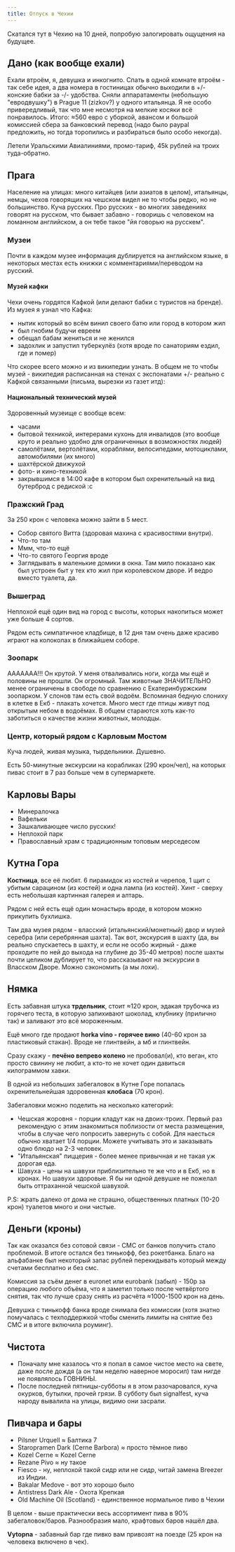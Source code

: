 ```yaml
---
title: Отпуск в Чехии
---
```


Скатался тут в Чехию на 10 дней, попробую залогировать ощущения на будущее.

## Дано (как вообще ехали)

Ехали втроём, я, девушка и инкогнито. Спать в одной комнате втроём - так себе идея, а два номера в гостиницах обычно выходили в +/- конские бабки за -/- удобства. Сняли аппаратаменты (небольшую "евродвушку") в Prague 11 (zizkov?) у одного итальянца. Я не особо привередливый, так что мне несмотря на мелкие косяки всё понравилось. Итого: ≈560 евро с уборкой, авансом и большой комиссией сбера за банковский перевод (надо было paypal предложить, но тогда торопились и разбираться было особо некогда).

Летели Уральскими Авиалиниями, промо-тариф, 45k рублей на троих туда-обратно.

## Прага

Население на улицах: много китайцев (или азиатов в целом), итальянцы, немцы, чехов говорящих на чешском видел не то чтобы редко, но не большинство. Куча русских. Про русских - во многих заведениях говорят на русском, что бывает забавно - говоришь с человеком на ломанном английском, а он тебе такое "йя говорью на русскем".

### Музеи

Почти в каждом музее информация дублируется на английском языке, в некоторых местах есть книжки с комментариями/переводом на русский.

#### Музей кафки

Чехи очень гордятся Кафкой (или делают бабки с туристов на бренде). Из музея я узнал что Кафка:

- нытик который во всём винил своего батю или город в котором жил
- был гнобим будучи евреем
- обещал бабам жениться и не женился
- задохлик и запустил туберкулёз (хотя вроде по санаториям ездил, где и помер)

Что скорее всего можно и из википедии узнать. В общем не то чтобы музей - википедия расписанная на стенах с экспонатами +/- реально с Кафкой связанными (письма, вырезки из газет итд):

#### Национальный технический музей

Здоровенный музеище с вообще всем:

- часами
- бытовой техникой, интерерами кухонь для инвалидов (это вообще круто и реально удобно для ограниченных в возможностях людей)
- самолётами, вертолётами, кораблями, велосипедами, мотоциклами, автомобилями (их много)
- шахтёрской движухой
- фото- и кино-техникой
- закрывшимся в 14:00 кафе в котором был охренительный на вид бутерброд с редиской :c

### Пражский Град

За 250 крон с человека можно зайти в 5 мест.

- Собор святого Витта (здоровая махина с красивостями внутри).
- Что-то там
- Ммм, что-то ещё
- Что-то святого Георгия вроде
- Заглядывать в маленькие домики в окна. Там мило показано как был устроен быт у тех кто жил при королевском дворе. И ведро вместо туалета, да.

### Вышеград

Неплохой ещё один вид на город с высоты, которых накопиться может уже больше 4 сортов.

Рядом есть симпатичное кладбище, в 12 дня там очень даже красиво играют на колоколах в ближайшем соборе.

### Зоопарк

ААААААА!!! Он крутой. У меня отваливались ноги, когда мы ещё и половины не прошли. Он огромный. Там животные ЗНАЧИТЕЛЬНО менее ограничены в свободе по сравнению с Екатеринбуржским зоопарком. У слонов там есть свой водоём. Вспоминая бедную слониху в клетке в Екб - плакать хочется. Много мест где птицы живут под открытым небом в водоёмах. В общем стараются хоть как-то заботиться о качестве жизни животных, молодцы.

### Центр, который рядом с Карловым Мостом

Куча людей, живая музыка, тырдельники. Душевно.

Есть 50-минутные экскурсии на корабликах (290 крон/чел), на которых пивас стоит в 7 раз больше чем в супермаркете.

## Карловы Вары

- Минералочка
- Вафельки
- Зашкаливающее число русских!
- Неплохой парк
- Православный храм с традиционным топовым мерседесом

## Кутна Гора

**Костница**, все её любят. 6 пирамидок из костей и черепов, 1 щит с убитым сарацином (из костей) и одна лампа (из костей). Хинт - сверху есть небольшая картинная галерея и алтарь.

Рядом с ней есть ещё один монастырь вроде, в котором можно прикупить бухлишка.

Там два музея рядом - власский (итальянский/монетный) двор и музей серебра (или серебрянная шахта). Так вот, экскурсия в шахту (да, вы реально спускаетесь в шахту, и если не особо жирный - даже проходите по ней до выхода на глубине до 35-40 метров) после шахты почти целиком дублирует то, что рассказывают на экскурсии в Власском Дворе. Можно сэкономить (а мы лохи).

## Нямка

Есть забавная штука **трдельник**, стоит ≈120 крон, эдакая трубочка из горячего теста, в которую запихивают шоколад, клубнику (прилично так) и заливают это всё мороженным.

Ещё много где продают **horka vino - горячее вино** (40-60 крон за пластиковый стакан). Вроде не глинтвейн, а мб и глинтвейн.

Сразу скажу - **печёно вепрево колено** не пробовал(и), кто веган, кто просто свинину не любит, а кто-то не хочет один давиться килограммом хавки.

В одной из небольших забегаловок в Кутне Горе попалась охренительнейшая здоровенная **клобаса** (70 крон).

Забегаловки можно поделить на несколько категорий:

- Чешская жоровня - порции кладут как на двоих-троих. Первый раз рекомендую с этим знакомиться поблизости от места размещения, чтобы в случае чего попросить завернуть с собой. Для наесться обычно хватает 1/4 порции. Можете учитывать это и заказывать одно блюдо на 2-3 человек.
- "Итальянская" пиццерия - более менее привычная и не такая уж дорогая еда.
- Шавуха - цены на шавухи приблизительно те же что и в Екб, но в кронах. Но шавухи здоровые. Я бы ни одной девушке не пожелал быть оттраханной чешской шавухой.

P.S: жрать далеко от дома не страшно, общественных платных (10-20 крон) туалетов много и они чистые.

## Деньги (кроны)

Так как оказался без сотовой связи - СМС от банков получить стало проблемой. В итоге остался без тинькофф, без рокетбанка. Благо на альфабанке был некоторый запас рублей перекидывать который между счетами бесплатно и без смс.

Комиссия за съём денег в euronet или eurobank (забыл) - 150р за операцию любого объёма, что я заметил только после четвёртого снятия, так что лучше сразу снять из расчёта ≈1000-1500 крон на день.

Девушка с тинькофф банка вроде снимала без комиссии (хотя знатно помучалась с техподдержкой чтобы сменить лимиты на снятие без СМС и в итоге включила роуминг).

## Чистота

- Поначалу мне казалось что я попал в самое чистое место на свете, даже после дождя (а он там неделю наверное моросил) там нигде не появлялось ГОВНИНЫ.
- После последней пятницы-субботы я в этом разочаровался, куча окурков, бутылки, прочей грязи. В субботу был signalfest, куча народу вывалила на улицы, видимо они засрали.

## Пивчара и бары

- Pilsner Urquell ≈ Балтика 7
- Staropramen Dark (Cerne Barbora) ≈ просто тёмное пиво
- Kozel Cerne ≈ Kozel Cerne
- Rezane Pivo ≈ ну такое
- Fiesco - ну, неплохой такой сидр или не сидр, читай замена Breezer из Индии.
- Bakalar Medove - вот это хорошо было
- Antistress Dark Ale - Охота Крепкая
- Old Machine Oil (Scotland) - единственное нормальное пиво в Чехии

В целом - выше практически весь ассортимент пива в 90% забегаловок/баров. Разнообразия мало, крафтовых баров нашёл два.

**Vytopna** - забавный бар где пивко вам привозят на поезде (25 крон на человека включено в чек).

